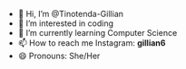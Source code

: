 - 👋 Hi, I’m @Tinotenda-Gillian
- 👀 I’m interested in coding
- 🌱 I’m currently learning Computer Science
- 📫 How to reach me Instagram: __gillian6__
- 😄 Pronouns: She/Her


<!---
Tinotenda-Gillian/Tinotenda-Gillian is a ✨ special ✨ repository because its `README.md` (this file) appears on your GitHub profile.
You can click the Preview link to take a look at your changes.
--->
